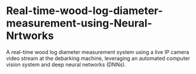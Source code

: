 # Real-time-wood-log-diameter-measurement-using-Neural-Nrtworks
A real-time wood log diameter measurement system using a live IP camera video stream at the debarking machine, leveraging an automated computer vision system and deep neural networks (DNNs).
